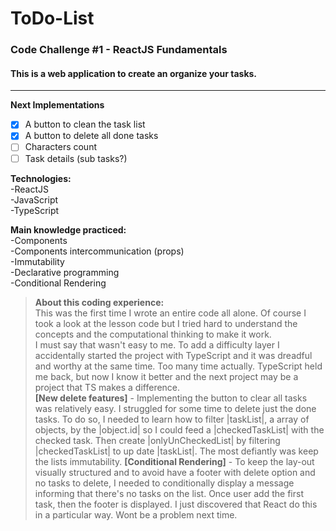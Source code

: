 # ToDo-List
### Code Challenge #1 - ReactJS Fundamentals

<h4>This is a web application to create an organize your tasks.</h4>  

___
**Next Implementations**  
- [x] A button to clean the task list
- [x] A button to delete all done tasks
- [ ] Characters count
- [ ] Task details (sub tasks?)

**Technologies:**  
-ReactJS  
-JavaScript  
-TypeScript  

**Main knowledge practiced:**  
-Components  
-Components intercommunication (props)   
-Immutability  
-Declarative programming  
-Conditional Rendering


> **About this coding experience:**  
> This was the first time I wrote an entire code all alone. Of course I took a look at the lesson code but I tried hard to understand the concepts and the computational thinking to make it work.  
> I must say that wasn't easy to me. To add a difficulty layer I accidentally started the project with TypeScript and it was dreadful and worthy at the same time. Too many time actually. TypeScript held me back, but now I know it better and the next project may be a project that TS makes a difference.   
>**[New delete features]** - Implementing the button to clear all tasks was relatively easy. I struggled for some time to delete just the done tasks. To do so, I needed to learn how to filter |taskList|, a array of objects, by the |object.id| so I could feed a |checkedTaskList| with the checked task. Then create |onlyUnCheckedList| by filtering |checkedTaskList| to up date |taskList|.
>The most defiantly was keep the lists immutability.
>**[Conditional Rendering]** - To keep the lay-out visually structured and to avoid have a footer with delete option and no tasks to delete, I needed to conditionally display a message informing that there's no tasks on the list. Once user add the first task, then the footer is displayed. I just discovered that React do this in a particular way. Wont be a problem next time.